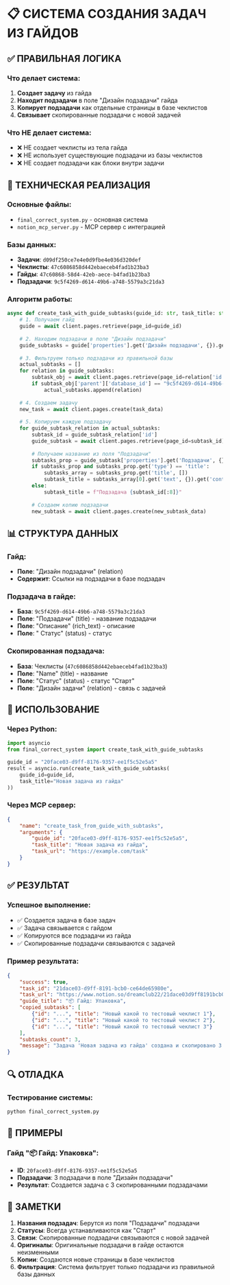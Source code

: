 # 📋 СИСТЕМА СОЗДАНИЯ ЗАДАЧ ИЗ ГАЙДОВ

## ✅ ПРАВИЛЬНАЯ ЛОГИКА

### Что делает система:
1. **Создает задачу** из гайда
2. **Находит подзадачи** в поле "Дизайн подзадачи" гайда
3. **Копирует подзадачи** как отдельные страницы в базе чеклистов
4. **Связывает** скопированные подзадачи с новой задачей

### Что НЕ делает система:
- ❌ НЕ создает чеклисты из тела гайда
- ❌ НЕ использует существующие подзадачи из базы чеклистов
- ❌ НЕ создает подзадачи как блоки внутри задачи

## 🔧 ТЕХНИЧЕСКАЯ РЕАЛИЗАЦИЯ

### Основные файлы:
- `final_correct_system.py` - основная система
- `notion_mcp_server.py` - MCP сервер с интеграцией

### Базы данных:
- **Задачи**: `d09df250ce7e4e0d9fbe4e036d320def`
- **Чеклисты**: `47c6086858d442ebaeceb4fad1b23ba3`
- **Гайды**: `47c60868-58d4-42eb-aece-b4fad1b23ba3`
- **Подзадачи**: `9c5f4269-d614-49b6-a748-5579a3c21da3`

### Алгоритм работы:

```python
async def create_task_with_guide_subtasks(guide_id: str, task_title: str):
    # 1. Получаем гайд
    guide = await client.pages.retrieve(page_id=guide_id)
    
    # 2. Находим подзадачи в поле "Дизайн подзадачи"
    guide_subtasks = guide['properties'].get('Дизайн подзадачи', {}).get('relation', [])
    
    # 3. Фильтруем только подзадачи из правильной базы
    actual_subtasks = []
    for relation in guide_subtasks:
        subtask_obj = await client.pages.retrieve(page_id=relation['id'])
        if subtask_obj['parent']['database_id'] == "9c5f4269-d614-49b6-a748-5579a3c21da3":
            actual_subtasks.append(relation)
    
    # 4. Создаем задачу
    new_task = await client.pages.create(task_data)
    
    # 5. Копируем каждую подзадачу
    for guide_subtask_relation in actual_subtasks:
        subtask_id = guide_subtask_relation['id']
        guide_subtask = await client.pages.retrieve(page_id=subtask_id)
        
        # Получаем название из поля "Подзадачи"
        subtasks_prop = guide_subtask['properties'].get('Подзадачи', {})
        if subtasks_prop and subtasks_prop.get('type') == 'title':
            subtasks_array = subtasks_prop.get('title', [])
            subtask_title = subtasks_array[0].get('text', {}).get('content', 'Без названия')
        else:
            subtask_title = f"Подзадача {subtask_id[:8]}"
        
        # Создаем копию подзадачи
        new_subtask = await client.pages.create(new_subtask_data)
```

## 📊 СТРУКТУРА ДАННЫХ

### Гайд:
- **Поле**: "Дизайн подзадачи" (relation)
- **Содержит**: Ссылки на подзадачи в базе подзадач

### Подзадача в гайде:
- **База**: `9c5f4269-d614-49b6-a748-5579a3c21da3`
- **Поле**: "Подзадачи" (title) - название подзадачи
- **Поле**: "Описание" (rich_text) - описание
- **Поле**: " Статус" (status) - статус

### Скопированная подзадача:
- **База**: Чеклисты (`47c6086858d442ebaeceb4fad1b23ba3`)
- **Поле**: "Name" (title) - название
- **Поле**: "Статус" (status) - статус "Старт"
- **Поле**: "Дизайн задачи" (relation) - связь с задачей

## 🚀 ИСПОЛЬЗОВАНИЕ

### Через Python:
```python
import asyncio
from final_correct_system import create_task_with_guide_subtasks

guide_id = "20face03-d9ff-8176-9357-ee1f5c52e5a5"
result = asyncio.run(create_task_with_guide_subtasks(
    guide_id=guide_id,
    task_title="Новая задача из гайда"
))
```

### Через MCP сервер:
```json
{
    "name": "create_task_from_guide_with_subtasks",
    "arguments": {
        "guide_id": "20face03-d9ff-8176-9357-ee1f5c52e5a5",
        "task_title": "Новая задача из гайда",
        "task_url": "https://example.com/task"
    }
}
```

## ✅ РЕЗУЛЬТАТ

### Успешное выполнение:
- ✅ Создается задача в базе задач
- ✅ Задача связывается с гайдом
- ✅ Копируются все подзадачи из гайда
- ✅ Скопированные подзадачи связываются с задачей

### Пример результата:
```json
{
    "success": true,
    "task_id": "21dace03-d9ff-8191-bcb0-ce64de65980e",
    "task_url": "https://www.notion.so/dreamclub22/21dace03d9ff8191bcb0ce64de65980e",
    "guide_title": "📦 Гайд: Упаковка",
    "copied_subtasks": [
        {"id": "...", "title": "Новый какой то тестовый чеклист 1"},
        {"id": "...", "title": "Новый какой то тестовый чеклист 2"},
        {"id": "...", "title": "Новый какой то тестовый чеклист 3"}
    ],
    "subtasks_count": 3,
    "message": "Задача 'Новая задача из гайда' создана и скопировано 3 подзадач"
}
```

## 🔍 ОТЛАДКА

### Тестирование системы:
```python
python final_correct_system.py
```

## 🎯 ПРИМЕРЫ

### Гайд "📦 Гайд: Упаковка":
- **ID**: `20face03-d9ff-8176-9357-ee1f5c52e5a5`
- **Подзадачи**: 3 подзадачи в поле "Дизайн подзадачи"
- **Результат**: Создается задача с 3 скопированными подзадачами

## 📝 ЗАМЕТКИ

1. **Названия подзадач**: Берутся из поля "Подзадачи" подзадачи
2. **Статусы**: Всегда устанавливаются как "Старт"
3. **Связи**: Скопированные подзадачи связываются с новой задачей
4. **Оригиналы**: Оригинальные подзадачи в гайде остаются неизменными
5. **Копии**: Создаются новые страницы в базе чеклистов
6. **Фильтрация**: Система фильтрует только подзадачи из правильной базы данных 